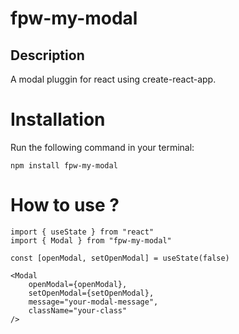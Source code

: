 # fpw-my-modal

## Description

A modal pluggin for react using create-react-app.

# Installation

Run the following command in your terminal:

`npm install fpw-my-modal`

# How to use ?

```
import { useState } from "react"
import { Modal } from "fpw-my-modal"

const [openModal, setOpenModal] = useState(false)

<Modal
    openModal={openModal},
    setOpenModal={setOpenModal}, 
    message="your-modal-message",
    className="your-class"
/>
```

